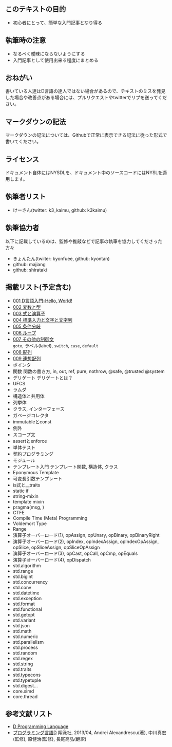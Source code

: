 ## このテキストの目的

* 初心者にとって、簡単な入門記事となり得る  


## 執筆時の注意

* なるべく曖昧にならないようにする  
* 入門記事として使用出来る程度にまとめる  


## おねがい

書いている人達はD言語の達人ではない場合があるので、テキストのミスを発見した場合や改善点がある場合には、プルリクエストやtwitterでリプを送ってください。


## マークダウンの記法

マークダウンの記法については、Githubで正常に表示できる記法に従った形式で書いてください。


## ライセンス

ドキュメント自体にはNYSDLを、ドキュメント中のソースコードにはNYSLを適用します。


## 執筆者リスト

* けーさん(twitter: k3_kaimu, github: k3kaimu)


## 執筆協力者

以下に記載しているのは、監修や推敲などで記事の執筆を協力してくださった方々

* きょんたん(twiiter: kyonfuee, github: kyontan)
* github: majiang
* github: shirataki


## 掲載リスト(予定含む)

* [001 D言語入門-Hello, World!](https://github.com/k3kaimu/d-manual/blob/master/hello_world.md)
* [002 変数と型](https://github.com/k3kaimu/d-manual/blob/master/variable_type.md)
* [003 式と演算子](https://github.com/k3kaimu/d-manual/blob/master/expr_operator.md)
* [004 標準入力と文字と文字列](https://github.com/k3kaimu/d-manual/blob/master/standardinput.md)
* [005 条件分岐](https://github.com/k3kaimu/d-manual/blob/master/if.md)
* [006 ループ](https://github.com/k3kaimu/d-manual/blob/master/loop.md)
* [007 その他の制御文](https://github.com/k3kaimu/d-manual/blob/master/other_statements.md)  
    `goto`, ラベル(label), `switch`, `case`, `default`
* [008 配列](https://github.com/k3kaimu/d-manual/blob/master/array.md)
* [009 連想配列](https://github.com/k3kaimu/d-manual/blob/master/associative_array.md)
* ポインタ
* 関数                    関数の書き方, in, out, ref, pure, nothrow, @safe, @trusted @system
* デリゲート                 デリゲートとは？
* UFCS
* ラムダ
* 構造体と共用体
* 列挙体
* クラス, インターフェース
* ガベージコレクタ
* immutableとconst
* 例外
* スコープ文
* assertとenforce
* 単体テスト
* 契約プログラミング
* モジュール
* テンプレート入門          テンプレート関数, 構造体, クラス
* Eponymous Template
* 可変長引数テンプレート
* is式と__traits
* static if
* string-mixin
* template mixin
* pragma(msg, )
* CTFE
* Compile Time (Meta) Programming
* Voldemort Type
* Range
* 演算子オーバーロード(1), opAssign, opUnary, opBinary, opBinaryRight
* 演算子オーバーロード(2), opIndex, opIndexAssign, opIndexOpAssign, opSlice, opSliceAssign, opSliceOpAssign
* 演算子オーバーロード(3), opCast, opCall, opCmp, opEquals
* 演算子オーバーロード(4), opDispatch
* std.algorithm
* std.range
* std.bigint
* std.concurrency
* std.conv
* std.datetime
* std.exception
* std.format
* std.functional
* std.getopt
* std.variant
* std.json
* std.math
* std.numeric
* std.parallelism
* std.process
* std.random
* std.regex
* std.string
* std.traits
* std.typecons
* std.typetuple
* std.digest...
* core.simd
* core.thread

## 参考文献リスト

* [D Programming Language](http://dlang.org/)
* [プログラミング言語D](http://www.amazon.co.jp/%E3%83%97%E3%83%AD%E3%82%B0%E3%83%A9%E3%83%9F%E3%83%B3%E3%82%B0%E8%A8%80%E8%AA%9ED-Andrei-Alexandrescu/dp/4798131105) 翔泳社, 2013/04, Andrei Alexandrescu(著), 中川真宏(監修), 原健治(監修), 長尾高弘(翻訳)
